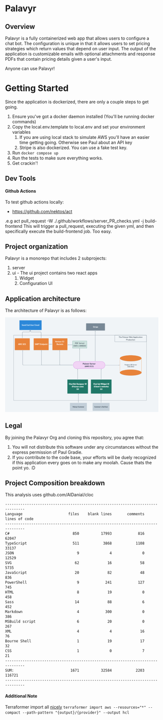 # Palavyr


## Overview

Palavyr is a fully containerized web app that allows users to configure a chat bot. The configuration is unique in that it allows users to set pricing strategies which return values that depend on user input. The output of the application is customizable emails with optional attachments and response PDFs that contain pricing details given a user's input.

Anyone can use Palavyr!

# Getting Started

Since the application is dockerized, there are only a couple steps to get going.

1. Ensure you've got a docker daemon installed (You'll be running docker commands)
2. Copy the local.env.template to local.env and set your environment variables
   1. If you are using local stack to simulate AWS you'll have an easier time getting going. Otherwise see Paul about an API key
   2. Stripe is also dockerized. You can use a fake test key.
3. Run `docker compose up`
4. Run the tests to make sure everything works.
5. Get crackin'!


## Dev Tools

#### Github Actions

To test github actions locally:
 - https://github.com/nektos/act

.e.g act pull_request -W ./.github/workflows/server_PR_checks.yml -j build-frontend
This will trigger a pull_request, executing the given yml, and then specifically execute the build-frontend job. Too easy.


## Project organization

Palavyr is a monorepo that includes 2 subprojects:

1. server
1. ui - The ui project contains two react apps
   1. Widget
   2. Configuration UI


## Application architecture

The architecture of Palavyr is as follows:

![Palavyr](./assets/architecture.PNG)

## Legal

By joining the Palavyr Org and cloning this repository, you agree that:

 1. You will not distribute this software under any circumstances without the express permission of Paul Gradie.
 2. If you contribute to the code base, your efforts will be duely recognized if this application every goes on to make any moolah. Cause thats the point yo. :D

## Project Composition breakdown

This analysis uses github.com/AlDanial/cloc

```
-------------------------------------------------------------------------------
Language                     files    blank lines       comments  lines of code
-------------------------------------------------------------------------------
C#                             850          17993            816          62047
TypeScript                     511           3868           1108          33137
JSON                             9              4              0          12529
SVG                             62             16             58           5735
JavaScript                      20             82             48            836
PowerShell                       9            241            127            745
HTML                             8             19              0            458
Sass                            14             88              6            452
Markdown                         4            300              0            386
MSBuild script                   6             20              0            267
XML                              4              4             16             76
Bourne Shell                     1             19             17             32
CSS                              1              0              7             21
-------------------------------------------------------------------------------
SUM:                          1671          32584           2203         116721
-------------------------------------------------------------------------------
```

#### Additional Note

Terraformer import all [nicely](https://www.youtube.com/watch?v=GpjCF4yZU9A&ab_channel=NedintheCloud)
`terraformer import aws --resources="*" --compact --path-pattern "{output}/{provider}" --output hcl`